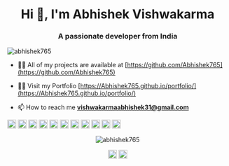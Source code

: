 <h1 align="center">Hi 👋, I'm Abhishek Vishwakarma</h1>
<h3 align="center">A passionate developer from India</h3>
<p align="left"> <img src="https://komarev.com/ghpvc/?username=abhishek765" alt="abhishek765" /> </p>

- 👨‍💻 All of my projects are available at [https://github.com/Abhishek765](https://github.com/Abhishek765)
- 👨‍💻 Visit my Portfolio [https://Abhishek765.github.io/portfolio/](https://Abhishek765.github.io/portfolio/)

- 📫 How to reach me **vishwakarmaabhishek31@gmail.com**

<p align="left"><img src="https://cdn4.iconfinder.com/data/icons/logos-3/600/React.js_logo-512.png" alt="react" width="20" height="20"/> <img src="https://cdn.vox-cdn.com/thumbor/V1lOFhoifgorg5qOnR8sPXyYvQ0=/0x0:2040x1560/1200x800/filters:focal(857x617:1183x943)/cdn.vox-cdn.com/uploads/chorus_image/image/65088839/Android_logo_stacked__RGB_.5.jpg" alt="android" width="20" height="20"/> <img src="https://w7.pngwing.com/pngs/718/753/png-transparent-bootstrap-css3-node-js-logo-github-purple-violet-rectangle.png" alt="bootstrap" width="20" height="20"/> <img src="https://cdn.iconscout.com/icon/free/png-256/c-programming-569564.png" alt="c" width="20" height="20"/> <img src="https://cdn.freebiesupply.com/logos/thumbs/2x/c-logo.png" alt="cplusplus" width="20" height="20"/> <img src="https://upload.wikimedia.org/wikipedia/commons/thumb/d/d5/CSS3_logo_and_wordmark.svg/1200px-CSS3_logo_and_wordmark.svg.png" alt="css3" width="20" height="20"/> <img src="https://e7.pngegg.com/pngimages/840/443/png-clipart-html-5-logo-web-development-html-css3-canvas-element-web-design-w3c-html5-logo-miscellaneous-text.png" alt="html5" width="20" height="20"/> <img src="https://logoeps.com/wp-content/uploads/2013/03/java-eps-vector-logo.png" alt="java" width="20" height="20"/> <img src="https://d1yjjnpx0p53s8.cloudfront.net/styles/logo-thumbnail/s3/082014/js1_0.png?itok=9fCD5b30" alt="javascript" width="20" height="20"/> <img src="https://howtolearn.me/wp-content/uploads/2014/04/MySQL-Logo.jpg" alt="mysql" width="20" height="20"/> <img src="https://upload.wikimedia.org/wikipedia/commons/thumb/d/d9/Node.js_logo.svg/1024px-Node.js_logo.svg.png" alt="nodejs" width="20" height="20"/></p><p align="center"> <img src="https://github-readme-stats.vercel.app/api?username=abhishek765&show_icons=true" alt="abhishek765" /> </p>

<p align="center">
<a href="https://www.linkedin.com/in/abhishek-vishwakarma17/" target="blank"><img align="center" src="https://cdn.jsdelivr.net/npm/simple-icons@3.0.1/icons/linkedin.svg" alt="https://www.linkedin.com/in/abhishek-vishwakarma17/" height="20" width="20" /></a>
<a href="https://instagram.com/abhivishu10/" target="blank"><img align="center" src="https://cdn.jsdelivr.net/npm/simple-icons@3.0.1/icons/instagram.svg" alt="https://www.instagram.com/abhivishu10/" height="20" width="20" /></a>
</p>
